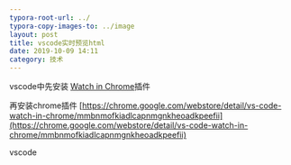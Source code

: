 ```yaml
---
typora-root-url: ../
typora-copy-images-to: ../image
layout: post
title: vscode实时预览html
date: 2019-10-09 14:11
category: 技术
---
```


vscode中先安装 [Watch in Chrome]( https://marketplace.visualstudio.com/items?itemName=sneezry.watch-in-chrome)插件

再安装chrome插件 [https://chrome.google.com/webstore/detail/vs-code-watch-in-chrome/mmbnmofkiadlcapnmgnkheoadkpeefii](https://chrome.google.com/webstore/detail/vs-code-watch-in-chrome/mmbnmofkiadlcapnmgnkheoadkpeefii)

vscode